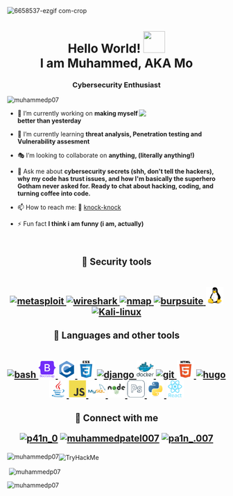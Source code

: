 ![6658537-ezgif com-crop](https://github.com/muhammedp07/muhammedp07/assets/52874173/14e33f7c-bcfa-42af-a5d5-c6c91c0bbd3c)

<h1 align="center">Hello World! <img align="center-center" height="50" width="50" src="https://github.com/muhammedp07/muhammedp07/assets/52874173/53ca7879-5b84-41a2-beb0-f1d73129bd02"> <br> I am Muhammed, AKA Mo </h1>
<h3 align="center">Cybersecurity Enthusiast</h3>

<p align="left"> <img src="https://komarev.com/ghpvc/?username=muhammedp07&label=Profile%20views&color=0e75b6&style=flat" alt="muhammedp07" /> </p>

<img align="right" width="200" src="https://media1.tenor.com/m/y2JXkY1pXkwAAAAC/cat-computer.gif">

- 🔭 I’m currently working on **making myself better than yesterday**

- 🌱 I’m currently learning **threat analysis, Penetration testing and Vulnerability assesment**

- 🎭 I’m looking to collaborate on **anything, (literally anything!)**

- 💬 Ask me about **cybersecurity secrets (shh, don't tell the hackers), why my code has trust issues, and how I'm basically the superhero Gotham never asked for. Ready to chat about hacking, coding, and turning coffee into code.**

- 📫 How to reach me: :information_desk_person: [knock-knock](https://www.linkedin.com/in/muhammedpatel007/)

- ⚡ Fun fact **I think i am funny (i am, actually)**


<br>

<h2 align="center">🔏 Security tools
<br><br><p align="center"> <a href="https://www.metasploit.com/" target="_blank" rel="noreferrer"> <img src="https://github.com/muhammedp07/muhammedp07/assets/52874173/d4b43a96-0b71-4ee2-a697-ae031a084374" alt="metasploit" width="40" height="45"/> </a> <a href="https://www.wireshark.org/" target="_blank" rel="noreferrer"> <img src="https://github.com/muhammedp07/muhammedp07/assets/52874173/dc757f7a-fc21-42c8-a18b-2d3b8bbdb36a" alt="wireshark" width="40" height="40"/> </a> <a href="https://nmap.org/" target="_blank" rel="noreferrer"> <img src="https://github.com/muhammedp07/muhammedp07/assets/52874173/80d5332a-c89c-49c9-85e7-e7bcb99223f0" alt="nmap" width="40" height="40"/> </a> <a href="https://portswigger.net/burp" target="_blank" rel="noreferrer"> <img src="https://miro.medium.com/v2/resize:fit:720/format:webp/1*KMYIE0A-u-DhaMm9N2ImlA.png" alt="burpsuite" width="45" height="45"/> </a> <a href="https://www.linux.org/" target="_blank" rel="noreferrer"> <img src="https://raw.githubusercontent.com/devicons/devicon/master/icons/linux/linux-original.svg" alt="linux" width="40" height="40"/> <a href="https:https://www.kali.org/" target="_blank" rel="noreferrer"> <img src="https://upload.wikimedia.org/wikipedia/commons/2/2b/Kali-dragon-icon.svg" alt="Kali-linux" width="50" height="50"/> </a> </h2>
<h2 align="center"> 🔨 Languages and other tools
<br><br><p align="center"><a href="https://www.gnu.org/software/bash/" target="_blank" rel="noreferrer"> <img src="https://www.vectorlogo.zone/logos/gnu_bash/gnu_bash-icon.svg" alt="bash" width="40" height="40"/> </a> <a href="https://getbootstrap.com" target="_blank" rel="noreferrer"> <img src="https://raw.githubusercontent.com/devicons/devicon/master/icons/bootstrap/bootstrap-plain-wordmark.svg" alt="bootstrap" width="40" height="40"/> </a> <a href="https://www.cprogramming.com/" target="_blank" rel="noreferrer"> <img src="https://raw.githubusercontent.com/devicons/devicon/master/icons/c/c-original.svg" alt="c" width="40" height="40"/> </a> <a href="https://www.w3schools.com/css/" target="_blank" rel="noreferrer"> <img src="https://raw.githubusercontent.com/devicons/devicon/master/icons/css3/css3-original-wordmark.svg" alt="css3" width="40" height="40"/> </a> <a href="https://www.djangoproject.com/" target="_blank" rel="noreferrer"> <img src="https://cdn.worldvectorlogo.com/logos/django.svg" alt="django" width="40" height="40"/> </a> <a href="https://www.docker.com/" target="_blank" rel="noreferrer"> <img src="https://raw.githubusercontent.com/devicons/devicon/master/icons/docker/docker-original-wordmark.svg" alt="docker" width="40" height="40"/> </a> <a href="https://git-scm.com/" target="_blank" rel="noreferrer"> <img src="https://www.vectorlogo.zone/logos/git-scm/git-scm-icon.svg" alt="git" width="40" height="40"/> </a> <a href="https://www.w3.org/html/" target="_blank" rel="noreferrer"> <img src="https://raw.githubusercontent.com/devicons/devicon/master/icons/html5/html5-original-wordmark.svg" alt="html5" width="40" height="40"/> </a> <a href="https://gohugo.io/" target="_blank" rel="noreferrer"> <img src="https://api.iconify.design/logos-hugo.svg" alt="hugo" width="40" height="40"/> </a> <a href="https://www.java.com" target="_blank" rel="noreferrer"> <img src="https://raw.githubusercontent.com/devicons/devicon/master/icons/java/java-original.svg" alt="java" width="40" height="40"/> </a> <a href="https://developer.mozilla.org/en-US/docs/Web/JavaScript" target="_blank" rel="noreferrer"> <img src="https://raw.githubusercontent.com/devicons/devicon/master/icons/javascript/javascript-original.svg" alt="javascript" width="40" height="40"/> </a>  <a href="https://www.mysql.com/" target="_blank" rel="noreferrer"> <img src="https://raw.githubusercontent.com/devicons/devicon/master/icons/mysql/mysql-original-wordmark.svg" alt="mysql" width="40" height="40"/> </a> <a href="https://nodejs.org" target="_blank" rel="noreferrer"> <img src="https://raw.githubusercontent.com/devicons/devicon/master/icons/nodejs/nodejs-original-wordmark.svg" alt="nodejs" width="40" height="40"/> </a> <a href="https://www.photoshop.com/en" target="_blank" rel="noreferrer"> <img src="https://raw.githubusercontent.com/devicons/devicon/master/icons/photoshop/photoshop-line.svg" alt="photoshop" width="40" height="40"/> </a> <a href="https://www.python.org" target="_blank" rel="noreferrer"> <img src="https://raw.githubusercontent.com/devicons/devicon/master/icons/python/python-original.svg" alt="python" width="40" height="40"/> </a> <a href="https://reactjs.org/" target="_blank" rel="noreferrer"> <img src="https://raw.githubusercontent.com/devicons/devicon/master/icons/react/react-original-wordmark.svg" alt="react" width="40" height="40"/> </a> </h2> </p>
<h2 align="center"> 👋 Connect with me
<br><p align="center">
<a href="https://twitter.com/p41n_0" target="blank"><img align="center" src="https://raw.githubusercontent.com/rahuldkjain/github-profile-readme-generator/master/src/images/icons/Social/twitter.svg" alt="p41n_0" height="50" width="30" /></a>
<a href="https://linkedin.com/in/muhammedpatel007" target="blank"><img align="center" src="https://raw.githubusercontent.com/rahuldkjain/github-profile-readme-generator/master/src/images/icons/Social/linked-in-alt.svg" alt="muhammedpatel007" height="30" width="40" /></a>
<a href="https://discord.gg/pa1n_.007" target="blank"><img align="center" src="https://raw.githubusercontent.com/rahuldkjain/github-profile-readme-generator/master/src/images/icons/Social/discord.svg" alt="pa1n_.007" height="30" width="40" /></a>
</p></h2>

<p><img align="left" src="https://github-readme-stats.vercel.app/api/top-langs?username=muhammedp07&show_icons=true&locale=en&layout=compact" alt="muhammedp07" /></p>
<p><img align="center" src="https://tryhackme-badges.s3.amazonaws.com/P47N.png" alt="TryHackMe"></p>
<p>&nbsp;<img align="center" src="https://github-readme-stats.vercel.app/api?username=muhammedp07&show_icons=true&locale=en" alt="muhammedp07" /></p>
<p><img align="left" src="https://github-readme-streak-stats.herokuapp.com/?user=muhammedp07" alt="muhammedp07" /></p>
